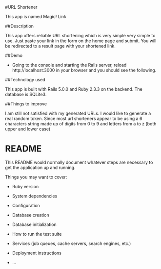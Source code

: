 #URL Shortener

This app is named Magic! Link

##Description

This app offers reliable URL shortening which is very simple very simple to use. Just paste your link in the form on the home page and submit. You will be redirected to a result page with your shortened link.

##Demo

* Going to the console and starting the Rails server, reload http://localhost:3000 in your browser and you should see the following.

##Technology used

This app is built with Rails 5.0.0 and Ruby 2.3.3 on the backend. The database is SQLite3.

##Things to improve

I am still not satisfied with my generated URLs. I would like to generate a real random token. Since most url shorteners appear to be using a 6 characters string made up of digits from 0 to 9 and letters from a to z (both upper and lower case)

# README

This README would normally document whatever steps are necessary to get the
application up and running.

Things you may want to cover:

* Ruby version

* System dependencies

* Configuration

* Database creation

* Database initialization

* How to run the test suite

* Services (job queues, cache servers, search engines, etc.)

* Deployment instructions

* ...
